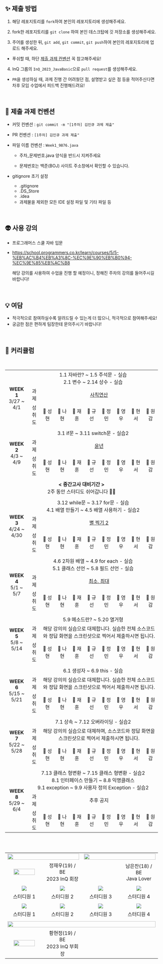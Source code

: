 
## ✨ 제출 방법

1. 해당 레포지토리를 `fork`하여 본인의 레포지토리에 생성해주세요.

2. fork한 레포지토리를 `git clone` 하여 본인 데스크탑에 깃 저장소를 생성해주세요.

3. 주어를 생성한 뒤, `git add`, `git commit`, `git push`하여 본인의 레포지토리에 업로드 해주세요.

- 푸쉬할 때, 하단 [제출 과제 컨벤션](#📝-제출-과제-컨벤션) 꼭 참고해주세요!

4. InQ 그룹의 `InQ_2023_JavaBasic`으로 `pull request`를 생성해주세요.

- `PR`을 생성하실 때, 과제 진행 간 어려웠던 점, 설명받고 싶은 점 등을 적어주신다면<br>차후 모임 수업에서 피드백 진행해드려요!

<br/>

## 📝 제출 과제 컨벤션

- 커밋 컨벤션 : `git commit -m "[1주차] 김인큐 과제 제출"`

- PR 컨벤션 : `[1주차] 김인큐 과제 제출"`

- 파일 이름 컨벤션 : `Week1_9876.java`

  - 주차_문제번호.java 양식을 반드시 지켜주세요

  - 문제번호는 백준(BOJ) 사이트 주소창에서 확인할 수 있습니다.

- gitignore 초기 설정
  - .gitignore
  - .DS_Store
  - .idea
  - 과제물을 제외한 모든 IDE 설정 파일 및 기타 파일 등

<br/>

## 👽️ 사용 강의

- 프로그래머스 스쿨 자바 입문

- https://school.programmers.co.kr/learn/courses/5/5-%EB%AC%B4%EB%A3%8C-%EC%9E%90%EB%B0%94-%EC%9E%85%EB%AC%B8

  해당 강의를 사용하여 수업을 진행 할 예정이니, 정해진 주차의 강의를 들어주시길 바랍니다!

<br/>

## 💡 여담

- 적극적으로 참여하실수록 알려드릴 수 있는게 더 많으니, 적극적으로 참여해주세요!
- 궁금한 점은 편하게 팀장한테 문의주시기 바랍니다!

<br>

## 📱 커리큘럼
<table align="center" width=100%>
  <tr>
    <td rowspan = "3" colspan = "2" align="center"><b>WEEK 1</b>
  <br>
  3/27 ~ 4/1
    </td>
    <td colspan = "10" align="center">
  1.1 자바란? ~ 1.5 주석문 - 실습 <br>
  2.1 변수 ~ 2.14 상수 - 실습
  <br></td>
  </tr>
  <tr>
  <td colspan=2 align="center">과제</td>
  <td colspan=8 align="center"><a href="https://www.acmicpc.net/problem/10869"/>사칙연산</td>
  </tr>
  <tr>
    <td colspan=2 align="center">성취도</td>
    <td align="center">🤍 성현</td>
    <td align="center">🤍 나현</td>
    <td align="center">🤍 재훈</td>
    <td align="center">🤍 규선</td>
    <td align="center">🤍 정민</td>
    <td align="center">🤍 영우</td>
  <td align="center">🤍 현서</td>
    <td align="center">🤍 원감</td>
  </tr>
  <tr>
  <td colspan=12></td>
  </tr>
  <tr>
    <td rowspan = "3" colspan = "2" align="center"><b>WEEK 2</b>
  <br>
  4/3 ~ 4/9
    </td>
    <td colspan = "10" align="center">
  3.1 if문 ~ 3.11 switch문 - 실습2
    </td>
  </tr>
  <tr>
<td colspan=2 align="center">과제</td>
<td colspan=8 align="center"><a href="https://www.acmicpc.net/problem/2753"/>윤년</td>
  </tr>
  <tr>
    <td colspan=2 align="center">성취도</td>
    <td align="center">🤍 성현</td>
    <td align="center">🤍 나현</td>
    <td align="center">🤍 재훈</td>
    <td align="center">🤍 규선</td>
    <td align="center">🤍 정민</td>
    <td align="center">🤍 영우</td>
  <td align="center">🤍 현서</td>
    <td align="center">🤍 원감</td>
  </tr>
    <tr>
  <td colspan=12></td>
  </tr>
  <tr>
    <td colspan = "12" align="center"><b>< 중간고사 대비기간 ></b>
  <br>
  2주 동안 스터디도 쉬어갑니다 👋🏻</td><br/>
  </tr>
  <tr>
  <td colspan=12></td>
  </tr>
  <tr>
    <td rowspan = "3" colspan = "2" align="center"><b>WEEK 3</b>
  <br>
  4/24 ~ 4/30
    </td>
    <td colspan = "10" align="center">
  3.12 while문 ~ 3.17 for문 - 실습
  <br>
  4.1 배열 만들기 ~ 4.5 배열 사용하기 - 실습2
    </td>
  </tr>
  <tr>
<td colspan=2 align="center">과제</td>
<td colspan=8 align="center"><a href="https://www.acmicpc.net/problem/2439"/>별 찍기 2</td>
  </tr>
  <tr>
    <td colspan=2 align="center">성취도</td>
    <td align="center">🤍 성현</td>
    <td align="center">🤍 나현</td>
    <td align="center">🤍 재훈</td>
    <td align="center">🤍 규선</td>
    <td align="center">🤍 정민</td>
    <td align="center">🤍 영우</td>
  <td align="center">🤍 현서</td>
    <td align="center">🤍 원감</td>
  </tr>
    <tr>
  <td colspan=12></td>
  </tr>
  <tr>
    <td rowspan = "3" colspan = "2" align="center"><b>WEEK 4</b>
  <br>
  5/1 ~ 5/7
    </td>
    <td colspan = "10" align="center"> 
  4.6 2차원 배열 ~ 4.9 for each - 실습
  <br>
  5.1 클래스 선언 ~ 5.8 필드 선언 - 실습
  </td>
  </tr>
  <tr>
<td colspan=2 align="center">과제</td>
<td colspan=8 align="center"><a href="https://www.acmicpc.net/problem/10818"/>최소, 최대</td>
  </tr>
  <tr>
    <td colspan=2 align="center">성취도</td>
    <td align="center">🤍 성현</td>
    <td align="center">🤍 나현</td>
    <td align="center">🤍 재훈</td>
    <td align="center">🤍 규선</td>
    <td align="center">🤍 정민</td>
    <td align="center">🤍 영우</td>
  <td align="center">🤍 현서</td>
    <td align="center">🤍 원감</td>
  </tr>
    <tr>
  <td colspan=12></td>
  </tr>
  <tr>
    <td rowspan = "3" colspan = "2" align="center"><b>WEEK 5</b>
  <br>
  5/8 ~ 5/14
    </td>
    <td colspan = "10" align="center">
    5.9 메소드란? ~ 5.20 열거형
  </td>
  </tr>
   <tr>
<td colspan=2 align="center">과제</td>
<td colspan=8 align="center">해당 강의의 실습으로 대체합니다. 실습한 전체 소스코드와 정답 화면을 스크린샷으로 찍어서 제출하시면 됩니다.
  </td>
  </tr>
  <tr>
    <td colspan=2 align="center">성취도</td>
    <td align="center">🤍 성현</td>
    <td align="center">🤍 나현</td>
    <td align="center">🤍 재훈</td>
    <td align="center">🤍 규선</td>
    <td align="center">🤍 정민</td>
    <td align="center">🤍 영우</td>
  <td align="center">🤍 현서</td>
    <td align="center">🤍 원감</td>
  </tr>
    <tr>
  <td colspan=12></td>
  </tr>
  <tr>
    <td rowspan = "3" colspan = "2" align="center"><b>WEEK 6</b>
  <br>
  5/15 ~ 5/21
    </td>
    <td colspan = "10" align="center">
    6.1 생성자 ~ 6.9 this - 실습
    </td>
  </tr>
  <tr>
<td colspan=2 align="center">과제</td>
<td colspan=8 align="center">해당 강의의 실습으로 대체합니다. 실습한 전체 소스코드와 정답 화면을 스크린샷으로 찍어서 제출하시면 됩니다.</td>
</tr>
  <tr>
    <td colspan=2 align="center">성취도</td>
    <td align="center">🤍 성현</td>
    <td align="center">🤍 나현</td>
    <td align="center">🤍 재훈</td>
    <td align="center">🤍 규선</td>
    <td align="center">🤍 정민</td>
    <td align="center">🤍 영우</td>
    <td align="center">🤍 현서</td>
    <td align="center">🤍 원감</td>
  </tr>
    <tr>
  <td colspan=12></td>
  </tr>
  <tr>
    <td rowspan = "3" colspan = "2" align="center"><b>WEEK 7</b>
  <br>
  5/22 ~ 5/28
    </td>
    <td colspan = "10" align="center">
  7.1 상속 ~ 7.12 오버라이딩 - 실습2
  </td>
  </tr>
  <tr>
<td colspan=2 align="center">과제</td>
<td colspan=8 align="center">해당 강의의 실습으로 대체하며, 소스코드와 정답 화면을 스크린샷으로 찍어서 제출하시면 됩니다.</td>
  </tr>
  <tr>
    <td colspan=2 align="center">성취도</td>
    <td align="center">🤍 성현</td>
    <td align="center">🤍 나현</td>
    <td align="center">🤍 재훈</td>
    <td align="center">🤍 규선</td>
    <td align="center">🤍 정민</td>
    <td align="center">🤍 영우</td>
    <td align="center">🤍 현서</td>
    <td align="center">🤍 원감</td>
  </tr>
    <tr>
  <td colspan=12></td>
  </tr>
  <tr>
    <td rowspan = "3" colspan = "2" align="center"><b>WEEK 8</b>
  <br>
  5/29 ~ 6/4
    </td>
    <td colspan = "10" align="center">
  7.13 클래스 형변환 ~ 7.15 클래스 형변환 - 실습2<br>
  8.1 인터페이스 만들기 ~ 8.8 익명클래스<br>
  9.1 exception ~ 9.9 사용자 정의 Exception - 실습2
    </td>
  </tr>
  <tr>
<td colspan=2 align="center">과제</td>
<td colspan=8 align="center">추후 공지</td>
  </tr>
  <tr>
    <td colspan=2 align="center">성취도</td>
    <td align="center">🤍 성현</td>
    <td align="center">🤍 나현</td>
    <td align="center">🤍 재훈</td>
    <td align="center">🤍 규선</td>
    <td align="center">🤍 정민</td>
    <td align="center">🤍 영우</td>
  <td align="center">🤍 현서</td>
    <td align="center">🤍 원감</td>
  </tr>
</table>

<br> <br> 


<table align="center">
    <tr>
    <td colspan=2 align="center"><a href="https://github.com/holyPigeon"><img src="https://readme-typing-svg.herokuapp.com?font=Rubik+80s+Fade&color=ffffFF&size=30&center=true&vCenter=true&width=500&height=35&lines=TeamMaster&duration=1&pause=1000" style="vertical-align:top" width=100%></td>
     <td colspan=2 align="center"><a href="https://github.com/eunchannam"><img src="https://readme-typing-svg.herokuapp.com?font=Rubik+80s+Fade&color=ffffFF&size=30&center=true&vCenter=true&width=500&height=35&lines=Mentor+&duration=1&pause=1000" style="vertical-align:top" width=100%></td>
  </tr>
  <tr>
      <td align="center"><a href="https://github.com/holyPigeon"><img src="https://avatars.githubusercontent.com/u/89138189?v=4" width=80%; height=25%style="vertical-align:top" alt=""/>
      <td width=25% align=center>정재우(19) / BE</br>2023 InQ 회장</br></td>
      <td align="center"><a href="https://github.com/eunchannam"><img src="https://avatars.githubusercontent.com/u/75837025?v=4" style="vertical-align:top" alt=""/></td>
      <td width=25% align=center>남은찬(18) / BE</br>Java Lover</br></td>
  </tr>
  <tr>
  <td colspan=2></td>
    <td colspan=2></td>
  </tr>
  <tr>
  <td align="center"><img src=https://avatars.githubusercontent.com/u/51479381?v=4"/></td>
  <td align="center"><img src=https://avatars.githubusercontent.com/u/51479381?v=4"/></td>
  <td align="center"><img src=https://avatars.githubusercontent.com/u/51479381?v=4"/></td>
  <td align="center"><img src=https://avatars.githubusercontent.com/u/51479381?v=4"/></td>
  </tr>
    <tr>
  <td align="center">스터디원 1</td>
  <td align="center">스터디원 2</td>
  <td align="center">스터디원 3</td>
  <td align="center">스터디원 4</td>
  </tr>
<tr>
  <td colspan=4></td>
  </tr>
<tr>
  <td align="center"><img src=https://avatars.githubusercontent.com/u/51479381?v=4"/></td>
  <td align="center"><img src=https://avatars.githubusercontent.com/u/51479381?v=4"/></td>
  <td align="center"><img src=https://avatars.githubusercontent.com/u/51479381?v=4"/></td>
  <td align="center"><img src=https://avatars.githubusercontent.com/u/51479381?v=4"/></td>
  </tr>
<tr>
  <td align="center">스터디원 1</td>
  <td align="center">스터디원 2</td>
  <td align="center">스터디원 3</td>
  <td align="center">스터디원 4</td>
  </tr>
    <tr>
  <td colspan=4></td>
  </tr>
  <tr>
    <td colspan=4 align="center"><a href="https://github.com/HyeonJeong519"><img src="https://readme-typing-svg.herokuapp.com?font=Rubik+80s+Fade&color=ffffFF&size=30&center=true&vCenter=true&width=500&height=35&lines=Assistant&duration=1&pause=1000" style="vertical-align:top" width=100%></td>
  </tr>
  <tr>
      <td align="center"><a href="https://github.com/HyeonJeong519"><img src="https://avatars.githubusercontent.com/u/58041212?v=4" width=80%; height=25%style="vertical-align:top" alt=""/>
      <td width=25% align=center>황현정(19) / BE</br>2023 InQ 부회장</br></td>
  </tr>
</table>
  

